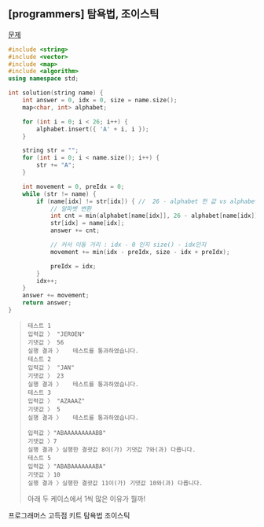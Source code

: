 ## [programmers] 탐욕법, 조이스틱

[문제](https://programmers.co.kr/learn/courses/30/lessons/42860#)



```c++
#include <string>
#include <vector>
#include <map>
#include <algorithm>
using namespace std;

int solution(string name) {
	int answer = 0, idx = 0, size = name.size();
	map<char, int> alphabet;

	for (int i = 0; i < 26; i++) {
		alphabet.insert({ 'A' + i, i });
	}

	string str = "";
	for (int i = 0; i < name.size(); i++) {
		str += "A";
	}

	int movement = 0, preIdx = 0;
	while (str != name) {
		if (name[idx] != str[idx]) { //  26 - alphabet 한 값 vs alphabet 그 자체
			// 알파벳 변환
			int cnt = min(alphabet[name[idx]], 26 - alphabet[name[idx]]);
			str[idx] = name[idx];
			answer += cnt;

			// 커서 이동 거리 : idx - 0 인지 size() - idx인지
			movement += min(idx - preIdx, size - idx + preIdx);

			preIdx = idx;
		}
		idx++;
	}
	answer += movement;
	return answer;
}
```

> ```
> 테스트 1
> 입력값 〉	"JEROEN"
> 기댓값 〉	56
> 실행 결과 〉	테스트를 통과하였습니다.
> 테스트 2
> 입력값 〉	"JAN"
> 기댓값 〉	23
> 실행 결과 〉	테스트를 통과하였습니다.
> 테스트 3
> 입력값 〉	"AZAAAZ"
> 기댓값 〉	5
> 실행 결과 〉	테스트를 통과하였습니다.
> 
> 입력값 〉"ABAAAAAAAAABB"
> 기댓값 〉7
> 실행 결과 〉실행한 결괏값 8이(가) 기댓값 7와(과) 다릅니다.
> 테스트 5
> 입력값 〉"ABABAAAAAAABA"
> 기댓값 〉10
> 실행 결과 〉실행한 결괏값 11이(가) 기댓값 10와(과) 다릅니다.
> ```
>
> 아래 두 케이스에서 1씩 많은 이유가 뭘까!





프로그래머스 고득점 키트 탐욕법 조이스틱

